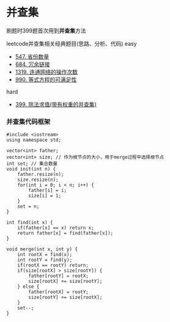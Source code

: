 # 并查集
刷题时399题首次用到**并查集**方法


leetcode并查集相关经典题目(思路、分析、代码)
easy
 - [547. 省份数量](https://leetcode.cn/problems/number-of-provinces/description/)
 - [684. 冗余链接](https://leetcode.cn/problems/redundant-connection/)
 - [1319. 连通网络的操作次数](https://leetcode-cn.com/problems/number-of-operations-to-make-network-connected/)
 - [990. 等式方程的可满足性](https://leetcode-cn.com/problems/satisfiability-of-equality-equations/)

hard
-  [399. 除法求值(带有权重的并查集)](https://leetcode.cn/problems/evaluate-division/description/)


### 并查集代码框架
```
#include <iostream>
using namespace std;

vector<int> father;
vector<int> size; // 作为根节点的大小，用于merge过程中选择根节点
int set; // 集合数量
void init(int n) {
    father.resize(n);
    size.resize(n);
    for(int i = 0; i < n; i++) {
        father[i] = i;
        size[i] = 1;
    }
    set = n;
}

int find(int x) {
    if(father[x] == x) return x;
    return father[x] = find(father[x]);
}

void merge(int x, int y) {
    int rootX = find(x);
    int rootY = find(y);
    if(rootX == rootY) return;
    if(size[rootX] > size[rootY]) {
        father[rootY] = rootX;
        size[rootX] += size[rootY];
    } else {
        father[rootX] = rootY;
        size[rootY] += size[rootX];
    }
    set--;
}
```